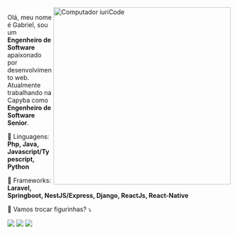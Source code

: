 <img src="https://raw.githubusercontent.com/MicaelliMedeiros/micaellimedeiros/master/image/computer-illustration.png" min-width="400px" max-width="400px" width="400px" align="right" alt="Computador iuriCode">

<p align="left"> 
  Olá, meu nome é Gabriel, sou um <strong>Engenheiro de Software</strong> apaixonado por desenvolvimento web.<br>
  Atualmente trabalhando na Capyba como <strong>Engenheiro de Software Senior</strong>.
</p>

<p align="left">
  🦄 Linguagens: <strong>Php, Java, Javascript/Typescript, Python</strong>
</p>

<p align="left">
  💼 Frameworks: <strong>Laravel, Springboot, NestJS/Express, Django, ReactJs, React-Native</strong>
</p>

<p align="left">
  💌 Vamos trocar figurinhas? ⤵️
</p>

<p align="left">
  <a href="mailto:glimasdev@gmail.com" alt="Gmail">
  <img src="https://img.shields.io/badge/-Gmail-FF0000?style=flat-square&labelColor=FF0000&logo=gmail&logoColor=white&link=glimasdev@gmail.com" /></a>

  <a href="https://www.linkedin.com/in/lmzgabriel" alt="Linkedin">
  <img src="https://img.shields.io/badge/-Linkedin-0e76a8?style=flat-square&logo=Linkedin&logoColor=white&link=https://www.linkedin.com/in/lmzgabriel" /></a>

  <a href="https://www.instagram.com/glimadev" alt="Instagram">
  <img src="https://img.shields.io/badge/-Instagram-DF0174?style=flat-square&labelColor=DF0174&logo=instagram&logoColor=white&link=https://www.instagram.com/glimadev"/></a>
</p>  
